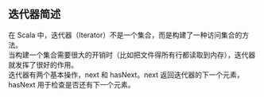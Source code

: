 ## 迭代器简述
在 Scala 中，迭代器（Iterator）不是一个集合，而是构建了一种访问集合的方法。       
当构建一个集合需要很大的开销时（比如把文件得所有行都读取到内存），迭代器就发挥了很好的作用。      
迭代器有两个基本操作，next 和 hasNext。next 返回迭代器的下一个元素，hasNext 用于检查是否还有下一个元素。
